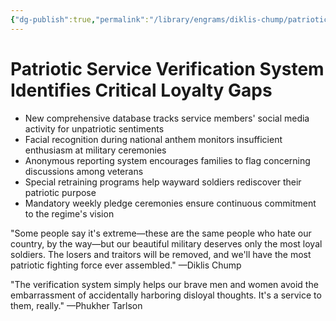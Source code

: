 ```yaml
---
{"dg-publish":true,"permalink":"/library/engrams/diklis-chump/patriotic-service-verification-system-identifies-critical-loyalty-gaps/","tags":["DC/Military","DC/AS5"]}
---
```


# Patriotic Service Verification System Identifies Critical Loyalty Gaps

- New comprehensive database tracks service members' social media activity for unpatriotic sentiments
- Facial recognition during national anthem monitors insufficient enthusiasm at military ceremonies
- Anonymous reporting system encourages families to flag concerning discussions among veterans
- Special retraining programs help wayward soldiers rediscover their patriotic purpose
- Mandatory weekly pledge ceremonies ensure continuous commitment to the regime's vision

"Some people say it's extreme—these are the same people who hate our country, by the way—but our beautiful military deserves only the most loyal soldiers. The losers and traitors will be removed, and we'll have the most patriotic fighting force ever assembled." —Diklis Chump

"The verification system simply helps our brave men and women avoid the embarrassment of accidentally harboring disloyal thoughts. It's a service to them, really." —Phukher Tarlson
